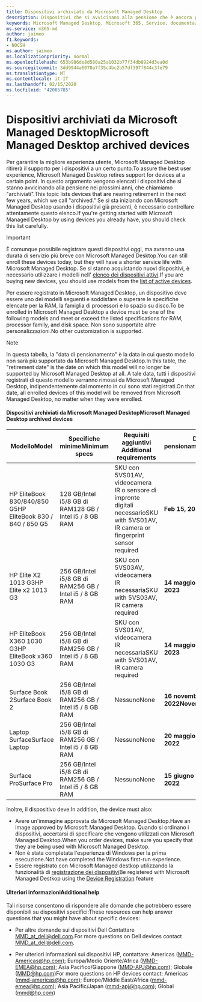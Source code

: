 ```yaml
---
title: Dispositivi archiviati da Microsoft Managed Desktop
description: Dispositivi che si avvicinano alla pensione che è ancora possibile registrare, ma che avranno una durata di supporto ridotta
keywords: Microsoft Managed Desktop, Microsoft 365, Service, documentazione
ms.service: m365-md
author: jaimeo
f1.keywords:
- NOCSH
ms.author: jaimeo
ms.localizationpriority: normal
ms.openlocfilehash: 653b986de8d580a25a1032b77f34db8924d3ea0d
ms.sourcegitcommit: 3dd9944a6070a7f35c4bc2b57df397f844c3fe79
ms.translationtype: MT
ms.contentlocale: it-IT
ms.lasthandoff: 02/15/2020
ms.locfileid: "42085785"
---
```

# <a name="microsoft-managed-desktop-archived-devices"></a><span data-ttu-id="8dc44-104">Dispositivi archiviati da Microsoft Managed Desktop</span><span class="sxs-lookup"><span data-stu-id="8dc44-104">Microsoft Managed Desktop archived devices</span></span>

<span data-ttu-id="8dc44-105">Per garantire la migliore esperienza utente, Microsoft Managed Desktop ritirerà il supporto per i dispositivi a un certo punto.</span><span class="sxs-lookup"><span data-stu-id="8dc44-105">To assure the best user experience, Microsoft Managed Desktop retires support for devices at a certain point.</span></span> <span data-ttu-id="8dc44-106">In questo argomento vengono elencati i dispositivi che si stanno avvicinando alla pensione nei prossimi anni, che chiamiamo "archiviati".</span><span class="sxs-lookup"><span data-stu-id="8dc44-106">This topic lists devices that are nearing retirement in the next few years, which we call "archived."</span></span> <span data-ttu-id="8dc44-107">Se si sta iniziando con Microsoft Managed Desktop usando i dispositivi già presenti, è necessario controllare attentamente questo elenco.</span><span class="sxs-lookup"><span data-stu-id="8dc44-107">If you're getting started with Microsoft Managed Desktop by using devices you already have, you should check this list carefully.</span></span>

>[!IMPORTANT]
><span data-ttu-id="8dc44-108">È comunque possibile registrare questi dispositivi oggi, ma avranno una durata di servizio più breve con Microsoft Managed Desktop.</span><span class="sxs-lookup"><span data-stu-id="8dc44-108">You can still enroll these devices today, but they will have a shorter service life with Microsoft Managed Desktop.</span></span> <span data-ttu-id="8dc44-109">Se si stanno acquistando nuovi dispositivi, è necessario utilizzare i modelli nell' [elenco dei dispositivi attivi](./device-list.md).</span><span class="sxs-lookup"><span data-stu-id="8dc44-109">If you are buying new devices, you should use models from the [list of active devices](./device-list.md).</span></span>

<!-- Microsoft 365 E5; Device as a Service -->
<!-- Split from device & technologies topic. Destination topic for aka.ms/device-list  -->
<span data-ttu-id="8dc44-110">Per essere registrato in Microsoft Managed Desktop, un dispositivo deve essere uno dei modelli seguenti e soddisfare o superare le specifiche elencate per la RAM, la famiglia di processori e lo spazio su disco.</span><span class="sxs-lookup"><span data-stu-id="8dc44-110">To be enrolled in Microsoft Managed Desktop a device must be one of the following models and meet or exceed the listed specifications for RAM, processor family, and disk space.</span></span> <span data-ttu-id="8dc44-111">Non sono supportate altre personalizzazioni.</span><span class="sxs-lookup"><span data-stu-id="8dc44-111">No other customization is supported.</span></span>



>[!NOTE]
><span data-ttu-id="8dc44-112">In questa tabella, la "data di pensionamento" è la data in cui questo modello non sarà più supportato da Microsoft Managed Desktop.</span><span class="sxs-lookup"><span data-stu-id="8dc44-112">In this table, the "retirement date" is the date on which this model will no longer be supported by Microsoft Managed Desktop at all.</span></span> <span data-ttu-id="8dc44-113">A tale data, tutti i dispositivi registrati di questo modello verranno rimossi da Microsoft Managed Desktop, indipendentemente dal momento in cui sono stati registrati.</span><span class="sxs-lookup"><span data-stu-id="8dc44-113">On that date, all enrolled devices of this model will be removed from Microsoft Managed Desktop, no matter when they were enrolled.</span></span>

#### <a name="microsoft-managed-desktop-archived-devices"></a><span data-ttu-id="8dc44-114">Dispositivi archiviati da Microsoft Managed Desktop</span><span class="sxs-lookup"><span data-stu-id="8dc44-114">Microsoft Managed Desktop archived devices</span></span>

| <span data-ttu-id="8dc44-115">Modello</span><span class="sxs-lookup"><span data-stu-id="8dc44-115">Model</span></span>  | <span data-ttu-id="8dc44-116">Specifiche minime</span><span class="sxs-lookup"><span data-stu-id="8dc44-116">Minimum specs</span></span>  | <span data-ttu-id="8dc44-117">Requisiti aggiuntivi </span><span class="sxs-lookup"><span data-stu-id="8dc44-117">Additional requirements</span></span>  | <span data-ttu-id="8dc44-118">Data di pensionamento</span><span class="sxs-lookup"><span data-stu-id="8dc44-118">Retirement date</span></span> |
|---------|---------|---------|---------|
|<span data-ttu-id="8dc44-119">HP EliteBook 830/840/850 G5</span><span class="sxs-lookup"><span data-stu-id="8dc44-119">HP EliteBook 830 / 840 / 850 G5</span></span>| <span data-ttu-id="8dc44-120">128 GB/Intel i5/8 GB di RAM</span><span class="sxs-lookup"><span data-stu-id="8dc44-120">128 GB / Intel i5 / 8 GB RAM</span></span> | <span data-ttu-id="8dc44-121">SKU con 5VS01AV, videocamera IR o sensore di impronte digitali necessario</span><span class="sxs-lookup"><span data-stu-id="8dc44-121">SKU with 5VS01AV, IR camera or fingerprint sensor required</span></span>  | <span data-ttu-id="8dc44-122">**Feb 15, 2023**</span><span class="sxs-lookup"><span data-stu-id="8dc44-122">**Feb 15, 2023**</span></span> |
|<span data-ttu-id="8dc44-123">HP Elite X2 1013 G3</span><span class="sxs-lookup"><span data-stu-id="8dc44-123">HP Elite x2 1013 G3</span></span>| <span data-ttu-id="8dc44-124">256 GB/Intel i5/8 GB di RAM</span><span class="sxs-lookup"><span data-stu-id="8dc44-124">256 GB / Intel i5 / 8 GB RAM</span></span> | <span data-ttu-id="8dc44-125">SKU con 5VS03AV, videocamera IR necessaria</span><span class="sxs-lookup"><span data-stu-id="8dc44-125">SKU with 5VS03AV, IR camera required</span></span> |<span data-ttu-id="8dc44-126">**14 maggio 2023**</span><span class="sxs-lookup"><span data-stu-id="8dc44-126">**May 14, 2023**</span></span> |
|<span data-ttu-id="8dc44-127">HP EliteBook X360 1030 G3</span><span class="sxs-lookup"><span data-stu-id="8dc44-127">HP EliteBook x360 1030 G3</span></span>| <span data-ttu-id="8dc44-128">256 GB/Intel i5/8 GB di RAM</span><span class="sxs-lookup"><span data-stu-id="8dc44-128">256 GB / Intel i5 / 8 GB RAM</span></span> | <span data-ttu-id="8dc44-129">SKU con 5VS01AV, videocamera IR necessaria</span><span class="sxs-lookup"><span data-stu-id="8dc44-129">SKU with 5VS01AV, IR camera required</span></span> |<span data-ttu-id="8dc44-130">**14 maggio 2023**</span><span class="sxs-lookup"><span data-stu-id="8dc44-130">**May 14, 2023**</span></span> |
|<span data-ttu-id="8dc44-131">Surface Book 2</span><span class="sxs-lookup"><span data-stu-id="8dc44-131">Surface Book 2</span></span>| <span data-ttu-id="8dc44-132">256 GB/Intel i5/8 GB di RAM</span><span class="sxs-lookup"><span data-stu-id="8dc44-132">256 GB / Intel i5 / 8 GB RAM</span></span> | <span data-ttu-id="8dc44-133">Nessuno</span><span class="sxs-lookup"><span data-stu-id="8dc44-133">None</span></span> | <span data-ttu-id="8dc44-134">**16 novembre 2022**</span><span class="sxs-lookup"><span data-stu-id="8dc44-134">**November 16, 2022**</span></span> |
|<span data-ttu-id="8dc44-135">Laptop Surface</span><span class="sxs-lookup"><span data-stu-id="8dc44-135">Surface Laptop</span></span>| <span data-ttu-id="8dc44-136">256 GB/Intel i5/8 GB di RAM</span><span class="sxs-lookup"><span data-stu-id="8dc44-136">256 GB / Intel i5 / 8 GB RAM</span></span> | <span data-ttu-id="8dc44-137">Nessuno</span><span class="sxs-lookup"><span data-stu-id="8dc44-137">None</span></span> | <span data-ttu-id="8dc44-138">**20 maggio 2022**</span><span class="sxs-lookup"><span data-stu-id="8dc44-138">**May 20, 2022**</span></span> |
|<span data-ttu-id="8dc44-139">Surface Pro</span><span class="sxs-lookup"><span data-stu-id="8dc44-139">Surface Pro</span></span>| <span data-ttu-id="8dc44-140">256 GB/Intel i5/8 GB di RAM</span><span class="sxs-lookup"><span data-stu-id="8dc44-140">256 GB / Intel i5 / 8 GB RAM</span></span> | <span data-ttu-id="8dc44-141">Nessuno</span><span class="sxs-lookup"><span data-stu-id="8dc44-141">None</span></span> | <span data-ttu-id="8dc44-142">**15 giugno 2022**</span><span class="sxs-lookup"><span data-stu-id="8dc44-142">**Jun 15, 2022**</span></span> |


<span data-ttu-id="8dc44-143">Inoltre, il dispositivo deve:</span><span class="sxs-lookup"><span data-stu-id="8dc44-143">In addition, the device must also:</span></span>

- <span data-ttu-id="8dc44-144">Avere un'immagine approvata da Microsoft Managed Desktop.</span><span class="sxs-lookup"><span data-stu-id="8dc44-144">Have an image approved by Microsoft Managed Desktop.</span></span> <span data-ttu-id="8dc44-145">Quando si ordinano i dispositivi, accertarsi di specificare che vengono utilizzati con Microsoft Managed Desktop.</span><span class="sxs-lookup"><span data-stu-id="8dc44-145">When you order devices, make sure you specify that they are being used with Microsoft Managed Desktop.</span></span>
- <span data-ttu-id="8dc44-146">Non è stata completata l'esperienza di Windows per la prima esecuzione.</span><span class="sxs-lookup"><span data-stu-id="8dc44-146">Not have completed the Windows first-run experience.</span></span>
- <span data-ttu-id="8dc44-147">Essere registrato con Microsoft Managed destkop utilizzando la funzionalità di [registrazione dei dispositivi](https://aka.ms/mmddrhelp)</span><span class="sxs-lookup"><span data-stu-id="8dc44-147">Be registered with Microsoft Managed Destkop using the [Device Registration](https://aka.ms/mmddrhelp) feature</span></span>

#### <a name="additional-help"></a><span data-ttu-id="8dc44-148">Ulteriori informazioni</span><span class="sxs-lookup"><span data-stu-id="8dc44-148">Additional help</span></span>

<span data-ttu-id="8dc44-149">Tali risorse consentono di rispondere alle domande che potrebbero essere disponibili su dispositivi specifici:</span><span class="sxs-lookup"><span data-stu-id="8dc44-149">These resources can help answer questions that you might have about specific devices:</span></span>

- <span data-ttu-id="8dc44-150">Per altre domande sui dispositivi Dell Contattare [MMD_at_dell@dell.com](mailto:MMD_at_dell@dell.com).</span><span class="sxs-lookup"><span data-stu-id="8dc44-150">For more questions on Dell devices contact [MMD_at_dell@dell.com](mailto:MMD_at_dell@dell.com).</span></span>

- <span data-ttu-id="8dc44-151">Per ulteriori informazioni sui dispositivi HP, contattare: Americas ([MMD-Americas@hp.com](mailto:mmd-americas@hp.com)); Europa/Medio Oriente/Africa ([MMD-EMEA@hp.com](mailto:mmd-emea@hp.com)); Asia Pacifico/Giappone ([MMD-APJ@hp.com](mailto:mmd-apj@hp.com)); Globale ([MMD@hp.com](mailto:mmd@hp.com))</span><span class="sxs-lookup"><span data-stu-id="8dc44-151">For more questions on HP devices contact: Americas ([mmd-americas@hp.com](mailto:mmd-americas@hp.com)); Europe/Middle East/Africa ([mmd-emea@hp.com](mailto:mmd-emea@hp.com)); Asia Pacific/Japan ([mmd-apj@hp.com](mailto:mmd-apj@hp.com)); Global ([mmd@hp.com](mailto:mmd@hp.com))</span></span>
